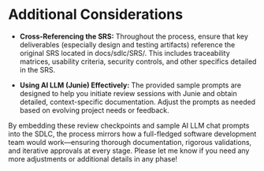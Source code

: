 # Additional Considerations

- **Cross-Referencing the SRS:**
  Throughout the process, ensure that key deliverables (especially design and testing artifacts) reference the original SRS located in docs/sdlc/SRS/. This includes traceability matrices, usability criteria, security controls, and other specifics detailed in the SRS.

- **Using AI LLM (Junie) Effectively:**
  The provided sample prompts are designed to help you initiate review sessions with Junie and obtain detailed, context-specific documentation. Adjust the prompts as needed based on evolving project needs or feedback.

By embedding these review checkpoints and sample AI LLM chat prompts into the SDLC, the process mirrors how a full-fledged software development team would work—ensuring thorough documentation, rigorous validations, and iterative approvals at every stage. Please let me know if you need any more adjustments or additional details in any phase!
